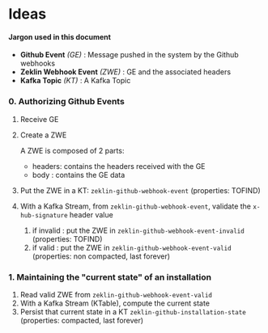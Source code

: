 # Ideas

#### Jargon used in this document

 - **Github Event**         *(GE)*    : Message pushed in the system by the Github webhooks
 - **Zeklin Webhook Event** *(ZWE)*   : GE and the associated headers
 - **Kafka Topic**          *(KT)*    : A Kafka Topic
 
### 0. Authorizing Github Events

 1. Receive GE
 2. Create a ZWE
 
    A ZWE is composed of 2 parts:
     - headers: contains the headers received with the GE
     - body   : contains the GE data
 
 3. Put the ZWE in a KT: `zeklin-github-webhook-event` (properties: TOFIND)
 4. With a Kafka Stream, from `zeklin-github-webhook-event`, validate the `x-hub-signature` header value
    1. if invalid   : put the ZWE in `zeklin-github-webhook-event-invalid` (properties: TOFIND)
    2. if valid     : put the ZWE in `zeklin-github-webhook-event-valid` (properties: non compacted, last forever)

### 1. Maintaining the "current state" of an installation

 1. Read valid ZWE from `zeklin-github-webhook-event-valid`
 2. With a Kafka Stream (KTable), compute the current state
 3. Persist that current state in a KT `zeklin-github-installation-state` (properties: compacted, last forever)